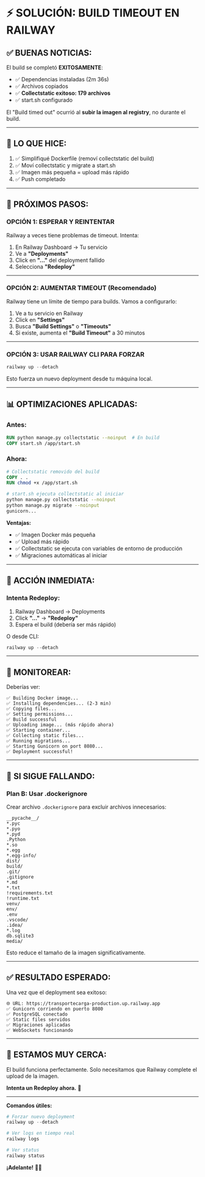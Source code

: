 # ⚡ SOLUCIÓN: BUILD TIMEOUT EN RAILWAY

## ✅ **BUENAS NOTICIAS:**

El build se completó **EXITOSAMENTE**:
- ✅ Dependencias instaladas (2m 36s)
- ✅ Archivos copiados
- ✅ **Collectstatic exitoso: 179 archivos**
- ✅ start.sh configurado

El "Build timed out" ocurrió al **subir la imagen al registry**, no durante el build.

---

## 🔧 **LO QUE HICE:**

1. ✅ Simplifiqué Dockerfile (removí collectstatic del build)
2. ✅ Moví collectstatic y migrate a start.sh
3. ✅ Imagen más pequeña = upload más rápido
4. ✅ Push completado

---

## 🚀 **PRÓXIMOS PASOS:**

### **OPCIÓN 1: ESPERAR Y REINTENTAR**

Railway a veces tiene problemas de timeout. Intenta:

1. En Railway Dashboard → Tu servicio
2. Ve a **"Deployments"**
3. Click en **"..."** del deployment fallido
4. Selecciona **"Redeploy"**

---

### **OPCIÓN 2: AUMENTAR TIMEOUT (Recomendado)**

Railway tiene un límite de tiempo para builds. Vamos a configurarlo:

1. Ve a tu servicio en Railway
2. Click en **"Settings"**
3. Busca **"Build Settings"** o **"Timeouts"**
4. Si existe, aumenta el **"Build Timeout"** a 30 minutos

---

### **OPCIÓN 3: USAR RAILWAY CLI PARA FORZAR**

```powershell
railway up --detach
```

Esto fuerza un nuevo deployment desde tu máquina local.

---

## 📊 **OPTIMIZACIONES APLICADAS:**

### **Antes:**
```dockerfile
RUN python manage.py collectstatic --noinput  # En build
COPY start.sh /app/start.sh
```

### **Ahora:**
```dockerfile
# Collectstatic removido del build
COPY . .
RUN chmod +x /app/start.sh
```

```bash
# start.sh ejecuta collectstatic al iniciar
python manage.py collectstatic --noinput
python manage.py migrate --noinput
gunicorn...
```

**Ventajas:**
- ✅ Imagen Docker más pequeña
- ✅ Upload más rápido
- ✅ Collectstatic se ejecuta con variables de entorno de producción
- ✅ Migraciones automáticas al iniciar

---

## 🎯 **ACCIÓN INMEDIATA:**

### **Intenta Redeploy:**

1. Railway Dashboard → Deployments
2. Click **"..."** → **"Redeploy"**
3. Espera el build (debería ser más rápido)

O desde CLI:

```powershell
railway up --detach
```

---

## 📝 **MONITOREAR:**

Deberías ver:

```
✅ Building Docker image...
✅ Installing dependencies... (2-3 min)
✅ Copying files...
✅ Setting permissions...
✅ Build successful
✅ Uploading image... (más rápido ahora)
✅ Starting container...
✅ Collecting static files...
✅ Running migrations...
✅ Starting Gunicorn on port 8080...
✅ Deployment successful!
```

---

## 🐛 **SI SIGUE FALLANDO:**

### **Plan B: Usar .dockerignore**

Crear archivo `.dockerignore` para excluir archivos innecesarios:

```
__pycache__/
*.pyc
*.pyo
*.pyd
.Python
*.so
*.egg
*.egg-info/
dist/
build/
.git/
.gitignore
*.md
*.txt
!requirements.txt
!runtime.txt
venv/
env/
.env
.vscode/
.idea/
*.log
db.sqlite3
media/
```

Esto reduce el tamaño de la imagen significativamente.

---

## ✅ **RESULTADO ESPERADO:**

Una vez que el deployment sea exitoso:

```
🌐 URL: https://transportecarga-production.up.railway.app
✅ Gunicorn corriendo en puerto 8080
✅ PostgreSQL conectado
✅ Static files servidos
✅ Migraciones aplicadas
✅ WebSockets funcionando
```

---

## 🎉 **ESTAMOS MUY CERCA:**

El build funciona perfectamente. Solo necesitamos que Railway complete el upload de la imagen.

**Intenta un Redeploy ahora.** 🚀

---

**Comandos útiles:**

```powershell
# Forzar nuevo deployment
railway up --detach

# Ver logs en tiempo real
railway logs

# Ver status
railway status
```

**¡Adelante!** 💪✨
